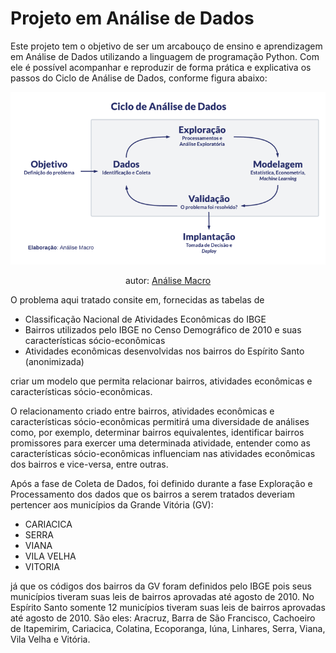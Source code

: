 # Projeto em Análise de Dados

Este projeto tem o objetivo de ser um arcabouço de ensino e aprendizagem em Análise de Dados utilizando a linguagem de programação Python. Com ele é possível acompanhar e reproduzir de forma prática e explicativa os passos do Ciclo de Análise de Dados, conforme figura abaixo:
<div align="center">
  
![](https://github.com/LabPEC/ProjetoAnaliseDados/blob/main/ciclo_dados_branco-768x420.png?raw=true)

  autor: [Análise Macro](https://analisemacro.com.br/econometria-e-machine-learning/o-ciclo-de-analise-de-dados-um-roteiro-para-resolver-problemas/)
  
</div>

O problema aqui tratado consite em, fornecidas as tabelas de
- Classificação Nacional de Atividades Econômicas do IBGE
- Bairros utilizados pelo IBGE no Censo Demográfico de 2010 e suas características sócio-econômicas
- Atividades econômicas desenvolvidas nos bairros do Espírito Santo (anonimizada)

criar um modelo que permita relacionar bairros, atividades econômicas e características sócio-econômicas.

O relacionamento criado entre bairros, atividades econômicas e características sócio-econômicas permitirá uma diversidade de análises como, por exemplo, determinar bairros equivalentes, identificar bairros promissores para exercer uma determinada atividade, entender como as características sócio-econômicas influenciam nas atividades econômicas dos bairros e vice-versa, entre outras.

Após a fase de Coleta de Dados, foi definido durante a fase Exploração e Processamento dos dados que os bairros a serem tratados deveriam pertencer aos municípios da Grande Vitória (GV):
 - CARIACICA
 - SERRA
 - VIANA
 - VILA VELHA
 - VITORIA

já que os códigos dos bairros da GV foram definidos pelo IBGE pois seus municípios tiveram suas leis de bairros aprovadas até agosto de 2010. No Espírito Santo somente 12 municípios  tiveram suas leis de bairros aprovadas até agosto de 2010. São eles: Aracruz, Barra de São Francisco, Cachoeiro de Itapemirim, Cariacica,
Colatina, Ecoporanga, Iúna, Linhares, Serra, Viana, Vila Velha e Vitória.


